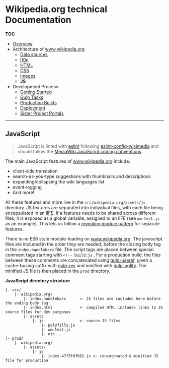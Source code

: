 # Wikipedia.org technical Documentation
**TOC**

- [Overview](../README.md)
- Architecture of www.wikipedia.org
	- [Data sources](data.md)
	- [l10n](l10n.md)
	- [HTML](html.md)
	- [CSS](css.md)
	- [Images](images.md)
	- **JS**
- Development Process
	- [Getting Started](../development/getting_started.md)
	- [Gulp Tasks](../development/gulp.md)
	- [Production Builds](../development/prod.md)
	- [Deployment](../development/deploy.md)
	- [Sister Project Portals](../development/sister_portals.md)

---

## JavaScript
> JavaScript is linted with [eslint](https://eslint.org/) following [eslint-config-wikimedia](https://www.npmjs.com/package/eslint-config-wikimedia) and should follow the [MediaWiki JavaScript coding conventions](https://www.mediawiki.org/wiki/Manual:Coding_conventions/JavaScript).

The main JavaScript features of www.wikipedia.org include:

- client-side translation
- search-as-you-type suggestions with thumbnails and descriptions
- expanding/collapsing the wiki languages list
- event-logging
- And more!

All these features and more live in the `src/wikipedia.org/assets/js` directory. JS features are separated into individual files, with each file being encapsulated in an [IIFE](https://en.wikipedia.org/wiki/Immediately-invoked_function_expression). If a features needs to be shared across different files, it is exposed as a global variable, assigned to an IIFE (see `wm-test.js` as an example). This lets us follow a [revealing module pattern](https://addyosmani.com/resources/essentialjsdesignpatterns/book/#revealingmodulepatternjavascript) for separate features.

There is no ES6 style module-loading on www.wikipedia.org. The javascript files are included in the order they are needed, before the closing body tag in the `index.handlebars` file. The script tags are placed between special comment tags starting with `<!-- build:js` . For a production build, the files between these comments are concatenated using [gulp-useref](https://www.npmjs.com/package/gulp-useref), given a cache-busing suffix with [gulp-rev](https://github.com/sindresorhus/gulp-rev) and minified with [gulp-uglify](https://www.npmjs.com/package/gulp-uglify). The minified JS file is then placed in the `prod` directory.

**JavaScript directory structure**

```
|- src/
    |- wikipedia.org/
        |- index.handlebars      <- JS files are included here before the ending body tag
        |- index.html            <- compiled HTML includes links to JS source files for dev purposes
        |- assets
            |- js                <- source JS files
                |- polyfills.js
                |- wm-test.js
                |- etc...
|- prod/
    |- wikipedia.org/
        |- assets/
            |- js
                |- index-47f5f07682.js <- concatenated & minified JS file for production
```

